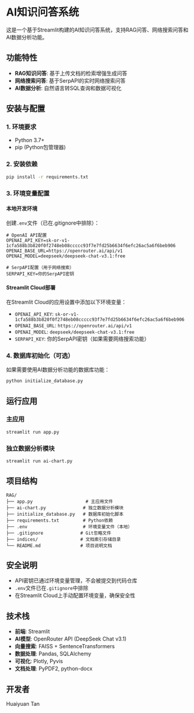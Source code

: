 # AI知识问答系统

这是一个基于Streamlit构建的AI知识问答系统，支持RAG问答、网络搜索问答和AI数据分析功能。

## 功能特性

- **RAG知识问答**: 基于上传文档的检索增强生成问答
- **网络搜索问答**: 基于SerpAPI的实时网络搜索问答
- **AI数据分析**: 自然语言转SQL查询和数据可视化

## 安装与配置

### 1. 环境要求

- Python 3.7+
- pip (Python包管理器)

### 2. 安装依赖

```bash
pip install -r requirements.txt
```

### 3. 环境变量配置

#### 本地开发环境

创建`.env`文件（已在.gitignore中排除）：

```env
# OpenAI API配置
OPENAI_API_KEY=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
OPENAI_BASE_URL=https://openrouter.ai/api/v1
OPENAI_MODEL=deepseek/deepseek-chat-v3.1:free

# SerpAPI配置（用于网络搜索）
SERPAPI_KEY=你的SerpAPI密钥
```

#### Streamlit Cloud部署

在Streamlit Cloud的应用设置中添加以下环境变量：

- `OPENAI_API_KEY`: `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`
- `OPENAI_BASE_URL`: `https://openrouter.ai/api/v1`
- `OPENAI_MODEL`: `deepseek/deepseek-chat-v3.1:free`
- `SERPAPI_KEY`: 你的SerpAPI密钥（如果需要网络搜索功能）

### 4. 数据库初始化（可选）

如果需要使用AI数据分析功能的数据库功能：

```bash
python initialize_database.py
```

## 运行应用

### 主应用

```bash
streamlit run app.py
```

### 独立数据分析模块

```bash
streamlit run ai-chart.py
```

## 项目结构

```
RAG/
├── app.py                    # 主应用文件
├── ai-chart.py              # 独立数据分析模块
├── initialize_database.py   # 数据库初始化脚本
├── requirements.txt         # Python依赖
├── .env                     # 环境变量文件（本地）
├── .gitignore              # Git忽略文件
├── indices/                # 文档索引存储目录
└── README.md               # 项目说明文档
```

## 安全说明

- API密钥已通过环境变量管理，不会被提交到代码仓库
- `.env`文件已在`.gitignore`中排除
- 在Streamlit Cloud上手动配置环境变量，确保安全性

## 技术栈

- **前端**: Streamlit
- **AI模型**: OpenRouter API (DeepSeek Chat v3.1)
- **向量搜索**: FAISS + SentenceTransformers
- **数据处理**: Pandas, SQLAlchemy
- **可视化**: Plotly, Pyvis
- **文档处理**: PyPDF2, python-docx

## 开发者

Huaiyuan Tan
